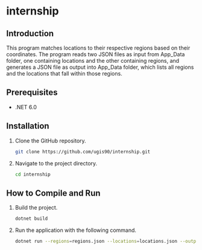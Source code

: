 # internship

## Introduction
This program matches locations to their respective regions based on their coordinates. The program reads two JSON files as input from App_Data folder, one containing locations and the other containing regions, and generates a JSON file as output into App_Data folder, which lists all regions and the locations that fall within those regions.

## Prerequisites
- .NET 6.0

## Installation
1. Clone the GitHub repository.
    ```bash
    git clone https://github.com/ugis90/internship.git
    ```
2. Navigate to the project directory.
    ```bash
    cd internship
    ```

## How to Compile and Run
1. Build the project.
    ```bash
    dotnet build
    ```
2. Run the application with the following command.
    ```bash
    dotnet run --regions=regions.json --locations=locations.json --output=results.json
    ```
